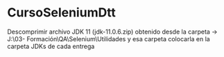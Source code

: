 # CursoSeleniumDtt
Descomprimir archivo JDK 11 (jdk-11.0.6.zip) obtenido desde la carpeta ->  J:\03- Formación\QA\Selenium\Utilidades 
y esa carpeta colocarla en la carpeta JDKs de cada entrega
